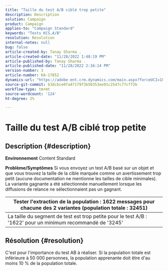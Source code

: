 ```yaml
---
title: "Taille du test A/B ciblé trop petite"
description: Description
solution: Campaign
product: Campaign
applies-to: "Campaign Standard"
keywords: "Tests KCS,A/B"
resolution: Resolution
internal-notes: null
bug: false
article-created-by: Tanay Sharma .
article-created-date: "11/28/2022 1:48:19 PM"
article-published-by: Tanay Sharma .
article-published-date: "11/28/2022 2:16:14 PM"
version-number: 3
article-number: KA-17852
dynamics-url: "https://adobe-ent.crm.dynamics.com/main.aspx?forceUCI=1&pagetype=entityrecord&etn=knowledgearticle&id=aa5e4c4d-236f-ed11-9562-6045bd006239"
source-git-commit: b3dcbce0fa47179f3b50353ee91c2547c77cff2b
workflow-type: tm+mt
source-wordcount: '124'
ht-degree: 2%

---
```


# Taille du test A/B ciblé trop petite

## Description {#description}

<b>Environnement</b>
Content Standard


<b>Problème/Symptômes</b>
Si vous envoyez un test A/B basé sur un objet et que vous trouvez la taille de la cible marquée comme un avertissement trop petit (aucune documentation ne mentionne les tailles de cible minimales). La variante gagnante a été sélectionnée manuellement lorsque les diffusions de relance ne sélectionnaient pas un gagnant.




| Tester l&#39;extraction de la population : 1622 messages pour chacune des 2 variantes (population totale : 32451) |
| --- |
| La taille du segment de test est trop petite pour le test A/B : &#39;1622&#39; pour un minimum recommandé de &#39;3245&#39; |



## Résolution {#resolution}


C&#39;est pour l&#39;importance du test AB à réaliser. Si la population totale est inférieure à 50 000 personnes, la population apprenante doit être d&#39;au moins 10 % de la population totale.

